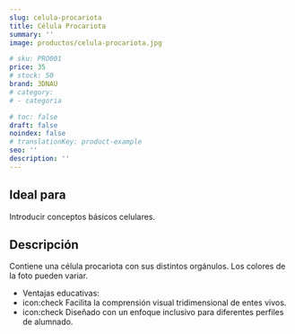 ```yaml
---
slug: celula-procariota
title: Célula Procariota
summary: ''
image: productos/celula-procariota.jpg

# sku: PRO001
price: 35
# stock: 50
brand: 3DNAU
# category:
# - categoria

# toc: false
draft: false
noindex: false
# translationKey: product-example
seo: ''
description: ''
---
```

## Ideal para

Introducir conceptos básicos celulares. 

## Descripción

Contiene una célula procariota con sus distintos orgánulos. Los colores de la foto pueden variar.

- Ventajas educativas:
- icon:check Facilita la comprensión visual tridimensional de entes vivos. 
- icon:check Diseñado con un enfoque inclusivo para diferentes perfiles de alumnado.
